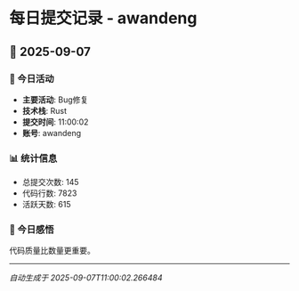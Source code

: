# 每日提交记录 - awandeng

## 📅 2025-09-07

### 🎯 今日活动
- **主要活动**: Bug修复
- **技术栈**: Rust
- **提交时间**: 11:00:02
- **账号**: awandeng

### 📊 统计信息
- 总提交次数: 145
- 代码行数: 7823
- 活跃天数: 615

### 💭 今日感悟
代码质量比数量更重要。

---
*自动生成于 2025-09-07T11:00:02.266484*
